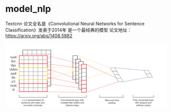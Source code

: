 # model_nlp
Textcnn 论文全名是《Convolutional Neural Networks for Sentence Classification》发表于2014年 是一个最经典的模型
论文地址：https://arxiv.org/abs/1408.5882

![Image](https://github.com/Jerryten/model_nlp/blob/master/textcnn/textcnn_model.jpg)

